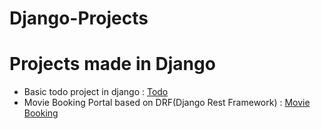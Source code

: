 # Django-Projects
# Projects made in Django 
 - Basic todo project in django : <a href="https://github.com/Dhruvin3103/Django-Projects/tree/master">Todo</a>
 - Movie Booking Portal based on DRF(Django Rest Framework) : <a href="https://github.com/Dhruvin3103/Django-Projects/tree/DRF">Movie Booking</a>
